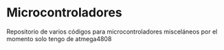 # Microcontroladores
Repositorio de varios códigos para microcontroladores misceláneos por el momento solo tengo de atmega4808
